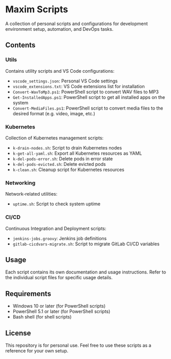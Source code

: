# Maxim Scripts

A collection of personal scripts and configurations for development environment setup, automation, and DevOps tasks.

## Contents

### Utils
Contains utility scripts and VS Code configurations:
- `vscode_settings.json`: Personal VS Code settings
- `vscode_extensions.txt`: VS Code extensions list for installation
- `Convert-WavToMp3.ps1`: PowerShell script to convert WAV files to MP3
- `Get-InstalledApps.ps1`: PowerShell script to get all installed apps on the system
- `Convert-MediaFiles.ps1`: PowerShell script to convert media files to the desired format (e.g. video, image, etc.)

### Kubernetes
Collection of Kubernetes management scripts:
- `k-drain-nodes.sh`: Script to drain Kubernetes nodes
- `k-get-all-yaml.sh`: Export all Kubernetes resources as YAML
- `k-del-pods-error.sh`: Delete pods in error state
- `k-del-pods-evicted.sh`: Delete evicted pods
- `k-clean.sh`: Cleanup script for Kubernetes resources

### Networking
Network-related utilities:
- `uptime.sh`: Script to check system uptime

### CI/CD
Continuous Integration and Deployment scripts:
- `jenkins-jobs.groovy`: Jenkins job definitions
- `gitlab-cicdvars-migrate.sh`: Script to migrate GitLab CI/CD variables

## Usage
Each script contains its own documentation and usage instructions. Refer to the individual script files for specific usage details.

## Requirements
- Windows 10 or later (for PowerShell scripts)
- PowerShell 5.1 or later (for PowerShell scripts)
- Bash shell (for shell scripts)

## License
This repository is for personal use. Feel free to use these scripts as a reference for your own setup.
